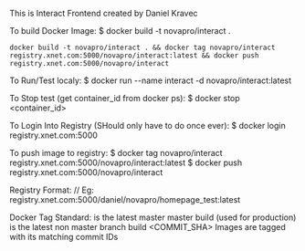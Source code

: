 This is Interact Frontend  created by Daniel Kravec

To build Docker Image:
$ docker build -t novapro/interact .
```
docker build -t novapro/interact . && docker tag novapro/interact registry.xnet.com:5000/novapro/interact:latest && docker push registry.xnet.com:5000/novapro/interact
```
To Run/Test localy:
$ docker run --name interact -d novapro/interact:latest

To Stop test (get container_id from docker ps):
$ docker stop <container_id>

To Login Into Registry (SHould only have to do once ever):
$ docker login registry.xnet.com:5000

To push image to registry:
$ docker tag novapro/interact registry.xnet.com:5000/novapro/interact:latest
$ docker push registry.xnet.com:5000/novapro/interact


Registry Format:
// Eg: registry.xnet.com:5000/daniel/novapro/homepage_test:latest

Docker Tag Standard:
 is the latest master master build (used for production)
 is the latest non master branch build
<COMMIT_SHA> Images are tagged with its  matching commit IDs